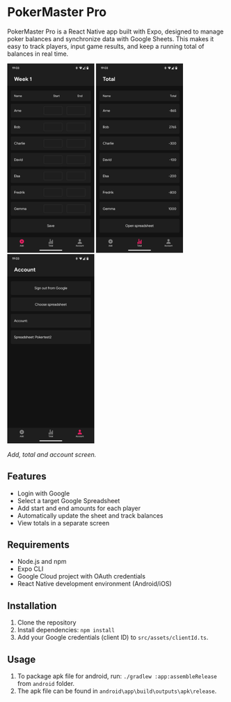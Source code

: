 # PokerMaster Pro

PokerMaster Pro is a React Native app built with Expo, designed to manage poker balances and synchronize data with Google Sheets. This makes it easy to track players, input game results, and keep a running total of balances in real time.

<p align="left">
<img width=200 src=screenshots/Add.png/>
<img width=200 src=screenshots/Total.png/>
<img width=200 src=screenshots/Account.png/>
</p>

_Add, total and account screen._

## Features
- Login with Google
- Select a target Google Spreadsheet
- Add start and end amounts for each player
- Automatically update the sheet and track balances
- View totals in a separate screen

## Requirements
- Node.js and npm
- Expo CLI
- Google Cloud project with OAuth credentials
- React Native development environment (Android/iOS)

## Installation
1. Clone the repository
2. Install dependencies: `npm install`
3. Add your Google credentials (client ID) to `src/assets/clientId.ts`.

## Usage
1. To package apk file for android, run: `./gradlew :app:assembleRelease` from `android` folder.
2. The apk file can be found in `android\app\build\outputs\apk\release`.

